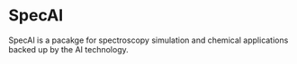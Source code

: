 # SpecAI
SpecAI is a pacakge for spectroscopy simulation and chemical applications backed up by the AI technology.
